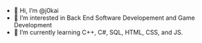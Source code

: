 - 👋 Hi, I’m @j0kai
- 👀 I’m interested in Back End Software Developement and Game Development
- 🌱 I’m currently learning C++, C#, SQL, HTML, CSS, and JS.
